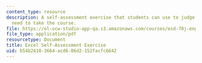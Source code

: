 ```yaml
---
content_type: resource
description: A self-assessment exercise that students can use to judge whether they
  need to take the course.
file: https://ol-ocw-studio-app-qa.s3.amazonaws.com/courses/esd-70j-engineering-economy-module-fall-2009/b54b24103664acd686d2152facfc6642_MITESD_70Jf09_assn01_self_assess.pdf
file_type: application/pdf
resourcetype: Document
title: Excel Self-Assessment Exercise
uid: b54b2410-3664-acd6-86d2-152facfc6642
---
```

